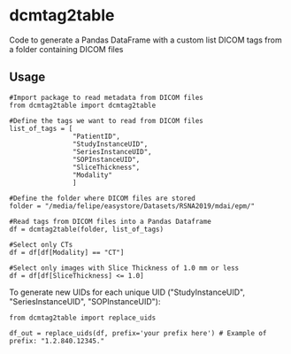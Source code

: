 # dcmtag2table
Code to generate a Pandas DataFrame with a custom list DICOM tags from a folder containing DICOM files

## Usage

```
#Import package to read metadata from DICOM files
from dcmtag2table import dcmtag2table

#Define the tags we want to read from DICOM files
list_of_tags = [
                "PatientID",
                "StudyInstanceUID",
                "SeriesInstanceUID",
                "SOPInstanceUID",
                "SliceThickness",
                "Modality"
                ]

#Define the folder where DICOM files are stored
folder = "/media/felipe/easystore/Datasets/RSNA2019/mdai/epm/"

#Read tags from DICOM files into a Pandas Dataframe
df = dcmtag2table(folder, list_of_tags)

#Select only CTs
df = df[df[Modality] == "CT"]

#Select only images with Slice Thickness of 1.0 mm or less
df = df[df[SliceThickness] <= 1.0]

```

To generate new UIDs for each unique UID ("StudyInstanceUID", "SeriesInstanceUID", "SOPInstanceUID"):

```
from dcmtag2table import replace_uids

df_out = replace_uids(df, prefix='your prefix here') # Example of prefix: "1.2.840.12345."
```
